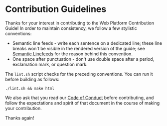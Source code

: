 # Contribution Guidelines

Thanks for your interest in contributing to the Web Platform Contribution
Guide! In order to maintain consistency, we follow a few stylistic conventions:

- Semantic line feeds - write each sentence on a dedicated line; these line
  breaks won't be visible in the rendered version of the guide; see [Semantic
  Linefeeds](https://rhodesmill.org/brandon/2012/one-sentence-per-line/) for
  the reason behind this convention.
- One space after punctuation - don't use double space after a period,
  exclamation mark, or question mark.

The `lint.sh` script checks for the preceding conventions. You can run it before
building as follows:

    ./lint.sh && make html

We also ask that you read our [Code of Conduct](CODE_OF_CONDUCT) before
contributing, and follow the expectations and spirit of that document in the
course of making your contribution.

Thanks again!
